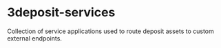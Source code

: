 # 3deposit-services

Collection of service applications used to route deposit assets to custom external endpoints. 